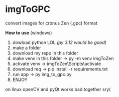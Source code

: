 # **imgToGPC**
convert images for cronus Zen (.gpc) format

**How to use** (windows)

1. dowload python LOL _(py 3.12 would be good)_
2. make a folder
3. download my repo in this folder
4. make venv in this folder  ->  py -m venv imgToZen
5. activate venv -> imgToZen\Scripts\activate
6. download req -> pip install -r requirements.txt
7. run app -> py img_to_gpc.py
8.  ENJOY 

on linux openCV and pyQt works bad together sry( 
